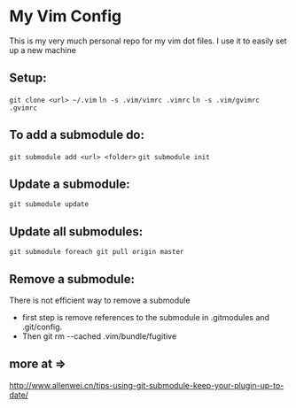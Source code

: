 # My Vim Config

This is my very much personal repo for my vim dot files. I use it to easily set up a new machine

## Setup:
`git clone <url> ~/.vim`
`ln -s .vim/vimrc .vimrc`
`ln -s .vim/gvimrc .gvimrc`

## To add a submodule do:
`git submodule add <url> <folder>`
`git submodule init`

## Update a submodule:
`git submodule update`

## Update all submodules:
`git submodule foreach git pull origin master`

## Remove a submodule:
There is not efficient way to remove a submodule
* first step is remove references to the submodule in .gitmodules and .git/config.
* Then git rm --cached .vim/bundle/fugitive

## more at =>
http://www.allenwei.cn/tips-using-git-submodule-keep-your-plugin-up-to-date/
